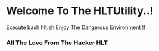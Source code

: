 <h1>Welcome To The HLTUtility..!</h1>
Execute bash hlt.sh
Enjoy The Dangerous Environment !!
<h3> All The Love From The Hacker HLT </h3>
